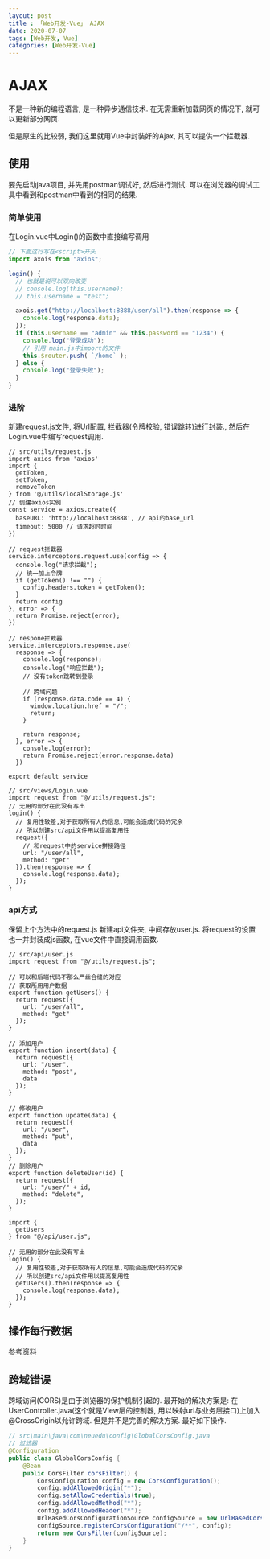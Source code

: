 ```yaml
---
layout: post
title : 「Web开发-Vue」 AJAX
date: 2020-07-07
tags: [Web开发, Vue]
categories: [Web开发-Vue]
---
```

# AJAX

不是一种新的编程语言, 是一种异步通信技术.
在无需重新加载网页的情况下, 就可以更新部分网页.

但是原生的比较弱, 我们这里就用Vue中封装好的Ajax, 其可以提供一个拦截器.

## 使用

要先启动java项目, 并先用postman调试好, 然后进行测试. 可以在浏览器的调试工具中看到和postman中看到的相同的结果.   

### 简单使用

在Login.vue中Login()的函数中直接编写调用

``` js
// 下面这行写在<script>开头
import axois from "axios";

login() {
  // 也就是说可以双向改变
  // console.log(this.username);
  // this.username = "test";

  axois.get("http://localhost:8888/user/all").then(response => {
    console.log(response.data);
  });
  if (this.username == "admin" && this.password == "1234") {
    console.log("登录成功");
    // 引用 main.js中import的文件
    this.$router.push( `/home` );
  } else {
    console.log("登录失败");
  }
}
```

### 进阶

新建request.js文件, 将Url配置, 拦截器(令牌校验, 错误跳转)进行封装., 然后在Login.vue中编写request调用.

``` JS
// src/utils/request.js
import axios from 'axios'
import {
  getToken,
  setToken,
  removeToken
} from '@/utils/localStorage.js'
// 创建axios实例
const service = axios.create({
  baseURL: 'http://localhost:8888', // api的base_url
  timeout: 5000 // 请求超时时间
})

// request拦截器
service.interceptors.request.use(config => {
  console.log("请求拦截");
  // 统一加上令牌
  if (getToken() !== "") {
    config.headers.token = getToken();
  }
  return config
}, error => {
  return Promise.reject(error);
})

// respone拦截器
service.interceptors.response.use(
  response => {
    console.log(response);
    console.log("响应拦截");
    // 没有token跳转到登录

    // 跨域问题
    if (response.data.code == 4) {
      window.location.href = "/";
      return;
    }

    return response;
  }, error => {
    console.log(error);
    return Promise.reject(error.response.data)
  })

export default service
```

``` JS
// src/views/Login.vue
import request from "@/utils/request.js";
// 无用的部分在此没有写出
login() {
  // 复用性较差,对于获取所有人的信息,可能会造成代码的冗余
  // 所以创建src/api文件用以提高复用性
  request({
    // 和request中的service拼接路径
    url: "/user/all",
    method: "get"
  }).then(response => {
    console.log(response.data);
  });
}
```

### api方式

保留上个方法中的request.js
新建api文件夹, 中间存放user.js. 将request的设置也一并封装成js函数, 在vue文件中直接调用函数.

``` JS
// src/api/user.js
import request from "@/utils/request.js";

// 可以和后端代码不那么严丝合缝的对应
// 获取所用用户数据
export function getUsers() {
  return request({
    url: "/user/all",
    method: "get"
  });
}

// 添加用户
export function insert(data) {
  return request({
    url: "/user",
    method: "post",
    data
  });
}

// 修改用户
export function update(data) {
  return request({
    url: "/user",
    method: "put",
    data
  });
}
// 删除用户
export function deleteUser(id) {
  return request({
    url: "/user/" + id,
    method: "delete",
  });
}
```

``` JS
import {
  getUsers
} from "@/api/user.js";

// 无用的部分在此没有写出
login() {
  // 复用性较差,对于获取所有人的信息,可能会造成代码的冗余
  // 所以创建src/api文件用以提高复用性
  getUsers().then(response => {
    console.log(response.data);
  });
}
```

## 操作每行数据

[参考资料](https://blog.csdn.net/weixin_42383575/article/details/88629868?utm_medium=distribute.pc_relevant.none-task-blog-BlogCommendFromMachineLearnPai2-2.nonecase&depth_1-utm_source=distribute.pc_relevant.none-task-blog-BlogCommendFromMachineLearnPai2-2.nonecase)

## 跨域错误

跨域访问(CORS)是由于浏览器的保护机制引起的. 
最开始的解决方案是: 在UserController.java(这个就是View层的控制器, 用以映射url与业务层接口)上加入@CrossOrigin以允许跨域.
但是并不是完善的解决方案.
最好如下操作.

``` JAVA
// src\main\java\com\neuedu\config\GlobalCorsConfig.java
// 过滤器
@Configuration
public class GlobalCorsConfig {
    @Bean
    public CorsFilter corsFilter() {
        CorsConfiguration config = new CorsConfiguration();
        config.addAllowedOrigin("*");
        config.setAllowCredentials(true);
        config.addAllowedMethod("*");
        config.addAllowedHeader("*");
        UrlBasedCorsConfigurationSource configSource = new UrlBasedCorsConfigurationSource();
        configSource.registerCorsConfiguration("/**", config);
        return new CorsFilter(configSource);
    }
}
```
